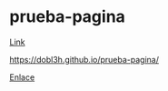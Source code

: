 # prueba-pagina

[Link](https://dobl3h.github.io/prueba-pagina/)

https://dobl3h.github.io/prueba-pagina/

<a href="https://dobl3h.github.io/prueba-pagina/">Enlace</a>
